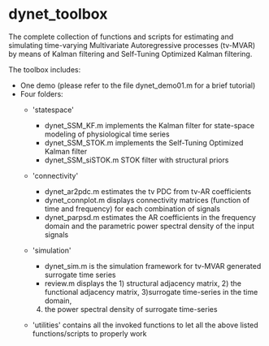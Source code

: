 # dynet_toolbox

The complete collection of functions and scripts for estimating and simulating
time-varying Multivariate Autoregressive processes (tv-MVAR)
by means of Kalman filtering and Self-Tuning Optimized Kalman filtering.


The toolbox includes:
- One demo (please refer to the file dynet_demo01.m for a brief tutorial)
- Four folders:
    - 'statespace'
        - dynet_SSM_KF.m implements the Kalman filter for state-space modeling of
        physiological time series
        - dynet_SSM_STOK.m implements the Self-Tuning Optimized Kalman filter
        - dynet_SSM_siSTOK.m STOK filter with structural priors 

    - 'connectivity'
        - dynet_ar2pdc.m estimates the tv PDC from tv-AR coefficients
        - dynet_connplot.m displays connectivity matrices (function of time and
          frequency) for each combination of signals
        - dynet_parpsd.m estimates the AR coefficients in the frequency domain
        and the parametric power spectral density of the input signals

    - 'simulation'
        - dynet_sim.m is the simulation framework for tv-MVAR generated
        surrogate time series
        - review.m displays the 1) structural adjacency matrix, 2) the
        functional adjacency matrix, 3)surrogate time-series in the time domain,
        4) the power spectral density of surrogate time-series

    - 'utilities' contains all the invoked functions to let all the above listed
    functions/scripts to properly work
